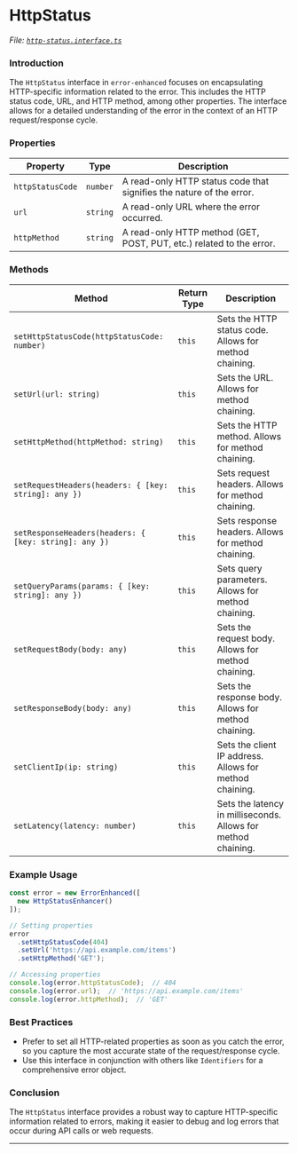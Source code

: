 # HttpStatus

_File:_ [_`http-status.interface.ts`_](../../src/lib/interfaces/http-status.interface.ts)

### Introduction

The `HttpStatus` interface in `error-enhanced` focuses on encapsulating HTTP-specific information related to the error. This includes the HTTP status code, URL, and HTTP method, among other properties. The interface allows for a detailed understanding of the error in the context of an HTTP request/response cycle.

### Properties

| Property         | Type     | Description                                                          |
| ---------------- | -------- | -------------------------------------------------------------------- |
| `httpStatusCode` | `number` | A read-only HTTP status code that signifies the nature of the error. |
| `url`            | `string` | A read-only URL where the error occurred.                            |
| `httpMethod`     | `string` | A read-only HTTP method (GET, POST, PUT, etc.) related to the error. |

### Methods

| Method                                                | Return Type | Description                                                   |
| ----------------------------------------------------- | ----------- | ------------------------------------------------------------- |
| `setHttpStatusCode(httpStatusCode: number)`           | `this`      | Sets the HTTP status code. Allows for method chaining.        |
| `setUrl(url: string)`                                 | `this`      | Sets the URL. Allows for method chaining.                     |
| `setHttpMethod(httpMethod: string)`                   | `this`      | Sets the HTTP method. Allows for method chaining.             |
| `setRequestHeaders(headers: { [key: string]: any })`  | `this`      | Sets request headers. Allows for method chaining.             |
| `setResponseHeaders(headers: { [key: string]: any })` | `this`      | Sets response headers. Allows for method chaining.            |
| `setQueryParams(params: { [key: string]: any })`      | `this`      | Sets query parameters. Allows for method chaining.            |
| `setRequestBody(body: any)`                           | `this`      | Sets the request body. Allows for method chaining.            |
| `setResponseBody(body: any)`                          | `this`      | Sets the response body. Allows for method chaining.           |
| `setClientIp(ip: string)`                             | `this`      | Sets the client IP address. Allows for method chaining.       |
| `setLatency(latency: number)`                         | `this`      | Sets the latency in milliseconds. Allows for method chaining. |

### Example Usage

```typescript
const error = new ErrorEnhanced([
  new HttpStatusEnhancer()
]);

// Setting properties
error
  .setHttpStatusCode(404)
  .setUrl('https://api.example.com/items')
  .setHttpMethod('GET');

// Accessing properties
console.log(error.httpStatusCode);  // 404
console.log(error.url);  // 'https://api.example.com/items'
console.log(error.httpMethod);  // 'GET'
```

### Best Practices

* Prefer to set all HTTP-related properties as soon as you catch the error, so you capture the most accurate state of the request/response cycle.
* Use this interface in conjunction with others like `Identifiers` for a comprehensive error object.

### Conclusion

The `HttpStatus` interface provides a robust way to capture HTTP-specific information related to errors, making it easier to debug and log errors that occur during API calls or web requests.

***
